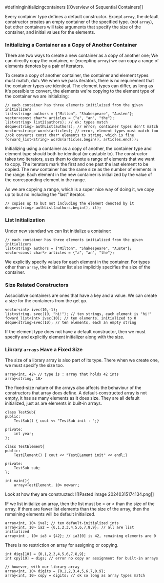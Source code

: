 #defininginitializingcontainers
[[Overview of Sequential Containers]]

Every container type defines a default constructor. Except `array`, the default constructor creates an empty container of the specified type. 
(not `array`), but other containers will take arguments that specify the size of the container, and initial values for the elements. 

### Initializing a Container as a Copy of Another Container
There are two ways to create a new container as a copy of another one; We can directly copy the container, or (excepting `array`) we can copy a range of elements denotes by a pair of iterators. 

To create a copy of another container, the container and element types must match, duh. 
We when we pass iterators, there is no requirement that the container types are identical. 
The element types can differ, as long as it's possible to convert, the elements we're copying to the element type of the container we are initializing: 

```
// each container has three elements initilaized from the given initializers
list<string> authors = {"Milton", "Shakespeare", "Austen"};
vector<const char*> articles = {"a", "an", "the"};
list<string> list2(authors); // ok: types match
deque<string> authList(authors); // error; container types don't match
vector<string> words(articles); // error, element types must match too 
//ok converts const char* elements to string, which is fine
forward_list<string> words(articles.begin(), articles.end());
```
Initializing using a container as a copy of another, the container type and element type should both be identical (or castable to). 
The constructor takes two iterators, uses them to denote a range of elements that we want to copy. 
The iterators mark the first and one past the last element to be copied. 
The new container has the same size as the number of elements in the range. 
Each element in the new container is initialized by the value of the corresponding element in the range. 

As we are copying a range, which is a super nice way of doing it, we copy up to but no including the "last" iterator. 
```
// copies up to but not including the element denoted by it
deque<string> authList(authors.begin(), it);
```

### List Initialization
Under new standard we can list initialize a container: 
```
// each container has three elements initialized from the given initializers
list<string> authors = {"Milton", "Shakespeare", "Auste"};
vector<const char*> articles = {"a", "an", "the"};
```
We explicitly specify values for each element in the container. 
For types other than `array`, the initializer list also implicitly specifies the size of the container. 

### Size Related Constructors
Associative containers are ones that have a key and a value.
We can create a size for the containers from the get go. 
```
vector<int> ivec(10,-1);
list<string. svec(10, "hi!"); // ten strings, each element is "hi!"
foward_list<int> ivec(10); // ten elements, initialized to 0
deque<string>svec(10); // ten elements, each an empty string
```

If the element type does not have a default constructor, then we must specify and explicitly element initializer along with the size. 
### Library `arrays` Have a Fixed Size
The size of a library array is also part of its type. 
There when we create one, we must specify the size too. 
```
array<int, 42> // type is : array that holds 42 ints
array<string, 10> 
```

The fixed-size nature of the arrays also affects the behaviour of the constructors that array does define. 
A default-constructed array is not empty, it has as many elements as it does size. 
They are all default initialized, just as are elements in built-in arrays. 

```
class TestSub{
public:
    TestSub() { cout << "TestSub init : ";}

private:
    int year;
};

class TestElement{
public:
    TestElement() { cout << "TestELement init" << endl;}

private:
    TestSub sub;
};

int main(){
    array<TestElement, 10> newarr;
```
Look at how they are constructed: 
![[Pasted image 20240315174134.png]]

IF we list initialize an array, then the list must be = or < than the size of the array. 
If there are fewer list elements than the size of the array, then the remaining elements will be default initialized. 

```
array<int, 10> ival; // ten default-initialized ints
array<int, 10> ia2 = {0,1,2,3,4,5,6,7,8,9}; // all are list initialized
array<int , 10> ia3 = {42}; // ia3[0] is 42, remaining elements are 0
```

There is no restriction on array for assigning or copying. 
```
int digs[10] = {0,1,2,3,4,5,6,7,8,9};
int cpy[10] = digs; // error no copy or assignment for built-in arrays

// however, with our library array
array<int, 10> digits = {0,1,2,3,4,5,6,7,8,9};
array<int, 10> copy = digits; // ok so long as array types match
```


